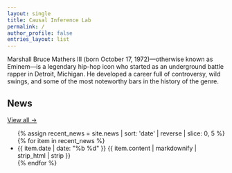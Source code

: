 ```yaml
---
layout: single
title: Causal Inference Lab
permalink: /
author_profile: false
entries_layout: list
---
```


Marshall Bruce Mathers III (born October 17, 1972)—otherwise known as Eminem—is a legendary hip-hop icon who started as an underground battle rapper in Detroit, Michigan. He developed a career full of controversy, wild swings, and some of the most noteworthy bars in the history of the genre.





<div class="home-news">
  <div class="home-news-left">
    <h2>News</h2>
    <a class="home-news-more" href="{{ '/news/' | relative_url }}">View all →</a>
  </div>

  <div class="home-news-right">
    <ul class="news-list">
      {% assign recent_news = site.news | sort: 'date' | reverse | slice: 0, 5 %}
      {% for item in recent_news %}
        <li class="news-row">
          <span class="news-date">{{ item.date | date: "%b %d" }}</span>
          <span class="news-entry">{{ item.content | markdownify | strip_html | strip }}</span>
        </li>
      {% endfor %}
    </ul>
  </div>
</div>
